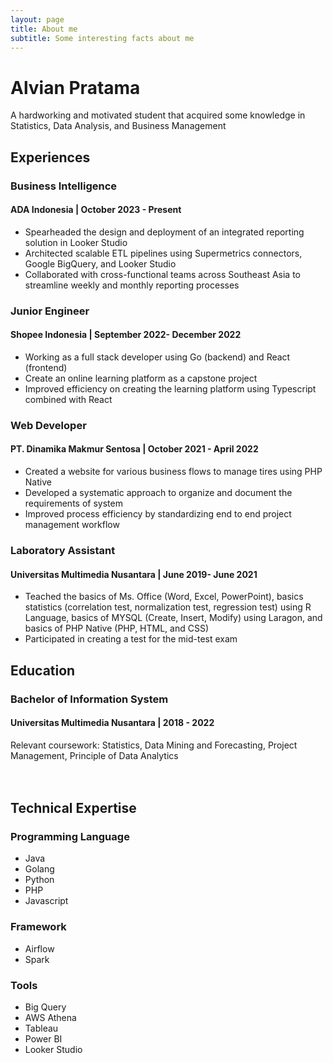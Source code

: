 ```yaml
---
layout: page
title: About me
subtitle: Some interesting facts about me
---
```


# Alvian Pratama

A hardworking and motivated student that acquired some knowledge in Statistics, Data Analysis, and Business Management <br />

## Experiences <br />

### Business Intelligence

#### ADA Indonesia | October 2023 - Present

- Spearheaded the design and deployment of an integrated reporting solution in Looker Studio
- Architected scalable ETL pipelines using Supermetrics connectors, Google BigQuery, and Looker Studio
- Collaborated with cross-functional teams across Southeast Asia to streamline weekly and monthly reporting processes

### Junior Engineer

#### Shopee Indonesia | September 2022- December 2022

- Working as a full stack developer using Go (backend) and React (frontend)
- Create an online learning platform as a capstone project
- Improved efficiency on creating the learning platform using Typescript combined with React

### Web Developer

#### PT. Dinamika Makmur Sentosa | October 2021 - April 2022

- Created a website for various business flows to manage tires using PHP Native
- Developed a systematic approach to organize and document the requirements of system
- Improved process efficiency by standardizing end to end project management workflow

### Laboratory Assistant

#### Universitas Multimedia Nusantara | June 2019- June 2021

- Teached the basics of Ms. Office (Word, Excel,
  PowerPoint), basics statistics (correlation test, normalization test, regression test) using R Language, basics of MYSQL (Create, Insert, Modify) using Laragon, and basics of PHP Native (PHP, HTML, and CSS)
- Participated in creating a test for the mid-test exam
  <br />

## Education

### Bachelor of Information System

#### Universitas Multimedia Nusantara | 2018 - 2022

Relevant coursework: Statistics, Data Mining and Forecasting, Project Management, Principle of Data Analytics <br /> <br /> <br />

## Technical Expertise

### Programming Language

- Java
- Golang
- Python
- PHP
- Javascript

### Framework

- Airflow
- Spark

### Tools

- Big Query
- AWS Athena
- Tableau
- Power BI
- Looker Studio
